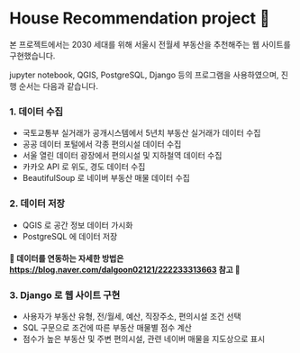 # House Recommendation project :house_with_garden:


본 프로젝트에서는 2030 세대를 위해 서울시 전월세 부동산을 추천해주는 웹 사이트를 구현했습니다.

jupyter notebook, QGIS, PostgreSQL, Django 등의 프로그램을 사용하였으며, 진행 순서는 다음과 같습니다.


### 1. 데이터 수집
- 국토교통부 실거래가 공개시스템에서 5년치 부동산 실거래가 데이터 수집
- 공공 데이터 포털에서 각종 편의시설 데이터 수집
- 서울 열린 데이터 광장에서 편의시설 및 지하철역 데이터 수집
- 카카오 API 로 위도, 경도 데이터 수집
- BeautifulSoup 로 네이버 부동산 매물 데이터 수집

### 2. 데이터 저장
- QGIS 로 공간 정보 데이터 가시화
- PostgreSQL 에 데이터 저장
#### :star2: 데이터를 연동하는 자세한 방법은 https://blog.naver.com/dalgoon02121/222233313663 참고 :star2:

### 3. Django 로 웹 사이트 구현
- 사용자가 부동산 유형, 전/월세, 예산, 직장주소, 편의시설 조건 선택
- SQL 구문으로 조건에 따른 부동산 매물별 점수 계산
- 점수가 높은 부동산 및 주변 편의시설, 관련 네이버 매물을 지도상으로 표시
